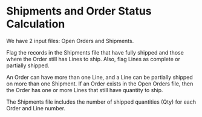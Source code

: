 # Shipments and Order Status Calculation


We have 2 input files: Open Orders and Shipments.

Flag the records in the Shipments file that have fully shipped and those where the Order still has Lines to ship.  Also, flag Lines as complete or partially shipped.

An Order can have more than one Line, and a Line can be partially shipped on more than one Shipment.  If an Order exists in the Open Orders file, then the Order has one or more Lines that still have quantity to ship.  

The Shipments file includes the number of shipped quantities (Qty) for each Order and Line number. 
